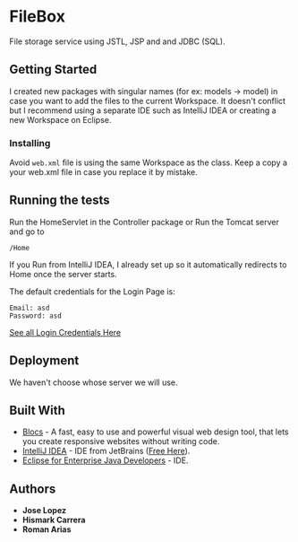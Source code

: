 # FileBox

File storage service using JSTL, JSP and and JDBC (SQL).

## Getting Started

I created new packages with singular names (for ex: models -> model) in case you want to add the files to the current Workspace. It doesn't conflict but I recommend using a separate IDE such as IntelliJ IDEA or creating a new Workspace on Eclipse.

### Installing

Avoid ```web.xml``` file is using the same Workspace as the class. Keep a copy a your web.xml file in case you replace it by mistake.

## Running the tests

Run the HomeServlet in the Controller package or Run the Tomcat server and go to

```
/Home
```

If you Run from IntelliJ IDEA, I already set up so it automatically redirects to Home once the server starts.

The default credentials for the Login Page is:

```
Email: asd
Password: asd
```

[See all Login Credentials Here](http://cs3.calstatela.edu:8080/cs3220stu115/lab7/query.jsp?sql=select+email%2C+password+from+users&query=Execute+Query)

## Deployment

We haven't choose whose server we will use.

## Built With

* [Blocs](https://blocsapp.com) - A fast, easy to use and powerful visual web design tool, that lets you create responsive websites without writing code.
* [IntelliJ IDEA](https://www.jetbrains.com/idea/) - IDE from JetBrains ([Free Here](https://www.jetbrains.com/student/)).
* [Eclipse for Enterprise Java Developers](https://www.eclipse.org/downloads/packages/release/kepler/sr2/eclipse-ide-java-ee-developers) - IDE.

## Authors

* **Jose Lopez**
* **Hismark Carrera**
* **Roman Arias**